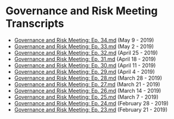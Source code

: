 # Governance and Risk Meeting Transcripts

* [Governance and Risk Meeting: Ep. 34.md](Governance%20and%20Risk%20Meeting:%20Ep.%2034.md) (May 9 - 2019)
* [Governance and Risk Meeting: Ep. 33.md](Governance%20and%20Risk%20Meeting:%20Ep.%2033.md) (May 2 - 2019)
* [Governance and Risk Meeting: Ep. 32.md](Governance%20and%20Risk%20Meeting:%20Ep.%2032.md) (April 25 - 2019)
* [Governance and Risk Meeting: Ep. 31.md](Governance%20and%20Risk%20Meeting:%20Ep.%2031.md) (April 18 - 2019)
* [Governance and Risk Meeting: Ep. 30.md](Governance%20and%20Risk%20Meeting:%20Ep.%2030.md) (April 11 - 2019)
* [Governance and Risk Meeting: Ep. 29.md](Governance%20and%20Risk%20Meeting:%20Ep.%2029.md) (April 4 - 2019)
* [Governance and Risk Meeting: Ep. 28.md](Governance%20and%20Risk%20Meeting:%20Ep.%2028.md) (March 28 - 2019)
* [Governance and Risk Meeting: Ep. 27.md](Governance%20and%20Risk%20Meeting:%20Ep.%2027.md) (March 21 - 2019)
* [Governance and Risk Meeting: Ep. 26.md](Governance%20and%20Risk%20Meeting:%20Ep.%2026.md) (March 14 - 2019)
* [Governance and Risk Meeting: Ep. 25.md](Governance%20and%20Risk%20Meeting:%20Ep.%2025.md) (March 7 - 2019)
* [Governance and Risk Meeting: Ep. 24.md](Governance%20and%20Risk%20Meeting:%20Ep.%2024.md) (February 28 - 2019)
* [Governance and Risk Meeting: Ep. 23.md](Governance%20and%20Risk%20Meeting:%20Ep.%2023.md) (February 21 - 2019)
